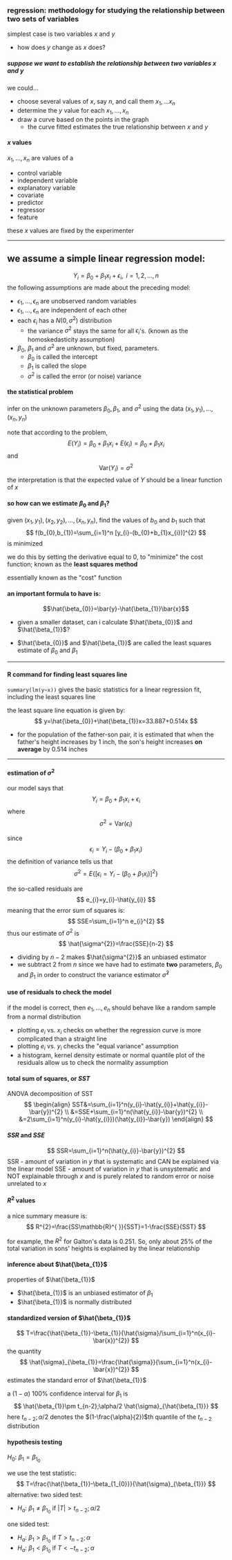 ### regression: methodology for studying the relationship between **two sets** of variables
simplest case is two variables $x$ and $y$
- how does $y$ change as $x$ does?

##### suppose we want to establish the relationship between two variables $x$ and $y$
we could...
- choose several values of $x$, say $n$, and call them $x_{1},\dots x_{n}$
- determine the $y$ value for each $x_{1},\dots,x_{n}$
- draw a curve based on the points in the graph
	- the curve fitted estimates the true relationship between $x$ and $y$
#### $x$ values
$x_{1},\dots ,x_{n}$ are values of a 
- control variable
- independent variable
- explanatory variable
- covariate
- predictor
- regressor
- feature

these $x$ values are fixed by the experimenter

---
## we assume a simple linear regression model:
$$
Y_{i}=\beta_{0}+\beta_{1}x_{i}+\epsilon_{i}, \text{  } i = 1,2,\dots,n
$$
the following assumptions are made about the preceding model:
- $\epsilon_{1}, \dots, \epsilon_{n}$ are unobserved random variables
- $\epsilon_{1},\dots,\epsilon_{n}$ are independent of each other
- each $\epsilon_{i}$ has a $N(0, \sigma^{2})$ distribution
	- the variance $\sigma^{2}$ stays the same for all $\epsilon_{i}$'s. (known as the homoskedasticity assumption)
- $\beta_{0}$, $\beta_{1}$ and $\sigma^{2}$ are unknown, but fixed, parameters.
	- $\beta_{0}$ is called the intercept
	- $\beta_{1}$ is called the slope
	- $\sigma^{2}$ is called the error (or noise) variance

#### the statistical problem
infer on the unknown parameters $\beta_{0},\beta_{1}$, and $\sigma^{2}$ using the data $(x_{1},y_{1}), \dots,(x_{n},y_{n})$

note that according to the problem,
$$
E(Y_{i})=\beta_{0}+\beta_{1}x_{i}+E(\epsilon_{i})=\beta_{0}+\beta_{1}x_{i}
$$
and
$$
\text{Var}(Y_{i})=\sigma^{2}
$$
the interpretation is that the expected value of $Y$ should be a linear function of $x$

#### so how can we estimate $\beta_{0}$ and $\beta_{1}$?
given $(x_{1},y_{1}),(x_{2},y_{2}),\dots,(x_{n},y_{n})$, find the values of $b_{0}$ and $b_{1}$ such that
$$
f(b_{0},b_{1})=\sum_{i=1}^n [y_{i}-(b_{0}+b_{1}x_{i})]^{2}
$$
is minimized

we do this by setting the derivative equal to 0, to "minimize" the cost function; known as the **least squares method**

essentially known as the "cost" function
#### an important formula to have is:
$$\hat{\beta_{0}}=\bar{y}-\hat{\beta_{1}}\bar{x}$$
- given a smaller dataset, can i calculate $\hat{\beta_{0}}$ and $\hat{\beta_{1}}$?

- $\hat{\beta_{0}}$ and $\hat{\beta_{1}}$ are called the least squares estimate of $\beta_{0}$ and $\beta_{1}$

---
#### R command for finding least squares line
`summary(lm(y~x))` gives the basic statistics for a linear regression fit, including the least squares line

the least square line equation is given by:
$$
y=\hat{\beta_{0}}+\hat{\beta_{1}}x=33.887+0.514x
$$
- for the population of the father-son pair, it is estimated that when the father's height increases by 1 inch, the son's height increases **on average** by 0.514 inches
---
#### estimation of $\sigma^{2}$
our model says that
$$
Y_{i}=\beta_{0}+\beta_{1}x_{i}+\epsilon _{i}
$$
where
$$
\sigma^{2}=\text{Var}(\epsilon_{i})
$$

since
$$
\epsilon _{i}=Y_{i}-(\beta_{0}+\beta_{1}x_{i})
$$
the definition of variance tells us that
$$
\sigma^{2}=E\{[\epsilon _{i}=Y_{i}-(\beta_{0}+\beta_{1}x_{i})]^{2}\}
$$

the so-called residuals are
$$
e_{i}=y_{i}-\hat{y_{i}}
$$
meaning that the error sum of squares is:
$$
SSE=\sum_{i=1}^n e_{i}^{2}
$$
thus our estimate of $\sigma^{2}$ is
$$
\hat{\sigma^{2}}=\frac{SSE}{n-2}
$$
- dividing by $n-2$ makes $\hat{\sigma^{2}}$ an unbiased estimator
- we subtract 2 from $n$ since we have had to estimate **two** parameters, $\beta_{0}$ and $\beta_{1}$ in order to construct the variance estimator $\hat{\sigma}^{2}$

#### use of residuals to check the model
if the model is correct, then $e_{1},\dots,e_{n}$ should behave like a random sample from a normal distribution

- plotting $e_{i}$ vs. $x_{i}$ checks on whether the regression curve is more complicated than a straight line
- plotting $e_{i}$ vs. $y_{i}$ checks the "equal variance" assumption
- a histogram, kernel density estimate or normal quantile plot of the residuals allow us to check the normality assumption

#### total sum of squares, or $SST$
ANOVA decomposition of SST
$$
\begin{align}
SST&=\sum_{i=1}^n(y_{i}-\hat{y_{i}}+\hat{y_{i}}-\bar{y})^{2} \\
&=SSE+\sum_{i=1}^n(\hat{y_{i}}-\bar{y})^{2} \\
&=2\sum_{i=1}^n(y_{i}-\hat{y_{i}})(\hat{y_{i}}-\bar{y})
\end{align}
$$
#### $SSR$ and $SSE$
$$
SSR=\sum_{i=1}^n(\hat{y_{i}}-\bar{y})^{2}
$$
SSR - amount of variation in $y$ that is systematic and CAN be explained via the linear model
SSE - amount of variation in $y$ that is unsystematic and NOT explainable through $x$ and is purely related to random error or noise unrelated to $x$

#### $R^{2}$ values
a nice summary measure is:
$$
R^{2}=\frac{SS\mathbb{R}^{ }}{SST}=1-\frac{SSE}{SST}
$$

for example, the $R ^{2}$ for Galton's data is $0.251$. So, only about 25% of the total variation in sons' heights is explained by the linear relationship

#### inference about $\hat{\beta_{1}}$

properties of $\hat{\beta_{1}}$
- $\hat{\beta_{1}}$ is an unbiased estimator of $\beta_{1}$
- $\hat{\beta_{1}}$ is normally distributed

#### standardized version of $\hat{\beta_{1}}$
$$
T=\frac{\hat{\beta_{1}}-\beta_{1}}{\hat{\sigma}/\sum_{i=1}^n(x_{i}-\bar{x})^{2}}
$$
the quantity
$$
\hat{\sigma}_{\beta_{1}}=\frac{\hat{\sigma}}{\sum_{i=1}^n(x_{i}-\bar{x})^{2}}
$$
estimates the standard error of $\hat{\beta_{1}}$

a $(1-\alpha)$ 100% confidence interval for $\beta_{1}$ is 
$$
\hat{\beta_{1}}\pm t_{n-2};\alpha/2 \hat{\sigma}_{\hat{\beta_{1}}}
$$
here $t_{n-2};\alpha/2$ denotes the $(1-\frac{\alpha}{2})$th quantile of the $t_{n-2}$ distribution

#### hypothesis testing
$H_{0}$: $\beta_{1}=\beta_{1_{0}}$

we use the test statistic:
$$
T=\frac{\hat{\beta_{1}}-\beta_{1_{0}}}{\hat{\sigma}_{\beta_{1}}}
$$
alternative:
two sided test:
- $H_{a}$: $\beta_{1}\neq\beta_{1_{0}}$ if $|T|>t_{n-2};\alpha/2$

one sided test:
- $H_{a}$: $\beta_{1}>\beta_{1_{0}}$ if $T>t_{n-2};\alpha$
- $H_{a}$: $\beta_{1}<\beta_{1_{0}}$ if $T<-t_{n-2};\alpha$

